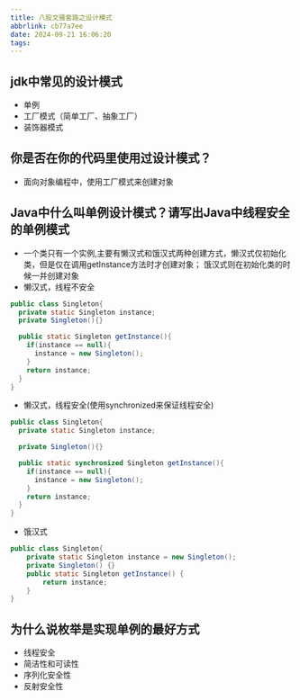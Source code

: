 ```yaml
---
title: 八股文骚套路之设计模式
abbrlink: cb77a7ee
date: 2024-09-21 16:06:20
tags:
---
```


## jdk中常见的设计模式

- 单例
- 工厂模式（简单工厂、抽象工厂）
- 装饰器模式

## 你是否在你的代码里使用过设计模式？

- 面向对象编程中，使用工厂模式来创建对象
<!-- TODO: 举一个黑马点评中的例子 -->

## Java中什么叫单例设计模式？请写出Java中线程安全的单例模式

- 一个类只有一个实例,主要有懒汉式和饿汉式两种创建方式，懒汉式仅初始化类，但是仅在调用getInstance方法时才创建对象；
  饿汉式则在初始化类的时候一并创建对象
- 懒汉式，线程不安全

```java
public class Singleton{
  private static Singleton instance;
  private Singleton(){}

  public static Singleton getInstance(){
    if(instance == null){
      instance = new Singleton();
    }
    return instance;
  }
}

```

- 懒汉式，线程安全(使用synchronized来保证线程安全)

```java
public class Singleton{
  private static Singleton instance;

  private Singleton(){}

  public static synchronized Singleton getInstance(){
    if(instance == null){
      instance = new Singleton();
    }
    return instance;
  }
}
```

- 饿汉式

```java
public class Singleton{
    private static Singleton instance = new Singleton();
    private Singleton() {}
    public static Singleton getInstance() {
        return instance;
    }
}
```

## 为什么说枚举是实现单例的最好方式

- 线程安全
- 简洁性和可读性
- 序列化安全性
- 反射安全性
